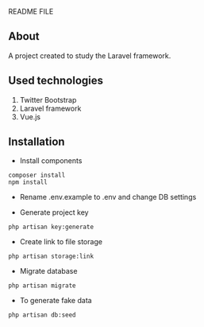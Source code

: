 README FILE

## About
A project created to study the Laravel framework.


## Used technologies
1. Twitter Bootstrap
2. Laravel framework
3. Vue.js


## Installation


- Install components
```shell
composer install
npm install
```
- Rename .env.example to .env and change DB settings

- Generate project key

`php artisan key:generate`

- Create link to file storage

`php artisan storage:link`

- Migrate database

`php artisan migrate`

- To generate fake data

`php artisan db:seed` 

